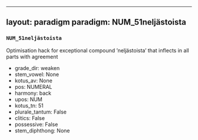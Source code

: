 
---
layout: paradigm
paradigm: NUM_51neljästoista
---
### ` NUM_51neljästoista `

Optimisation hack for exceptional compound ’neljästoista’ that inflects in all parts with agreement
* grade_dir: weaken
* stem_vowel: None
* kotus_av: None
* pos: NUMERAL
* harmony: back
* upos: NUM
* kotus_tn: 51
* plurale_tantum: False
* clitics: False
* possessive: False
* stem_diphthong: None
